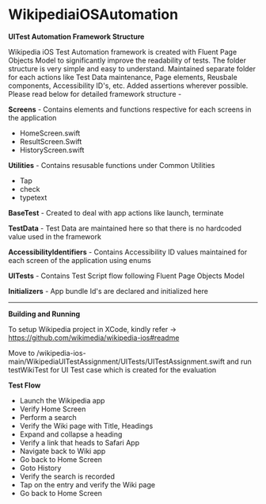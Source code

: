# WikipediaiOSAutomation

**UITest Automation Framework Structure** 

Wikipedia iOS Test Automation framework is created with Fluent Page Objects Model to significantly improve the readability of tests. The folder structure is very simple and easy to understand. Maintained separate folder for each actions like Test Data maintenance, Page elements, Reusbale components, Accessibility ID's, etc. Added assertions wherever possible. Please read below for detailed framework structure - 


**Screens**  -  Contains elements and functions respective for each screens in the application
   - HomeScreen.swift 
   - ResultScreen.Swift
   - HistoryScreen.swift

**Utilities** -  Contains resusable functions under Common Utilities
   - Tap
   - check
   - typetext

**BaseTest** - Created to deal with app actions like launch, terminate

**TestData** - Test Data are maintained here so that there is no hardcoded value used in the framework

**AccessibilityIdentifiers** -  Contains Accessibility ID values maintained for each screen of the application using enums

**UITests** -   Contains Test Script flow following Fluent Page Objects Model 

**Initializers** - App bundle Id's are declared and initialized here

****

**Building and Running**

To setup Wikipedia project in XCode, kindly refer -> https://github.com/wikimedia/wikipedia-ios#readme

Move to /wikipedia-ios-main/WikipediaUITestAssignment/UITests/UITestAssignment.swift and run testWikiTest for UI Test case which is created for the evaluation

**Test Flow**

- Launch the Wikipedia app
- Verify Home Screen
- Perform a search
- Verify the Wiki page with Title, Headings
- Expand and collapse a heading
- Verify a link that heads to Safari App
- Navigate back to Wiki app
- Go back to Home Screen
- Goto History
- Verify the search is recorded
- Tap on the entry and verify the Wiki page
- Go back to Home Screen
